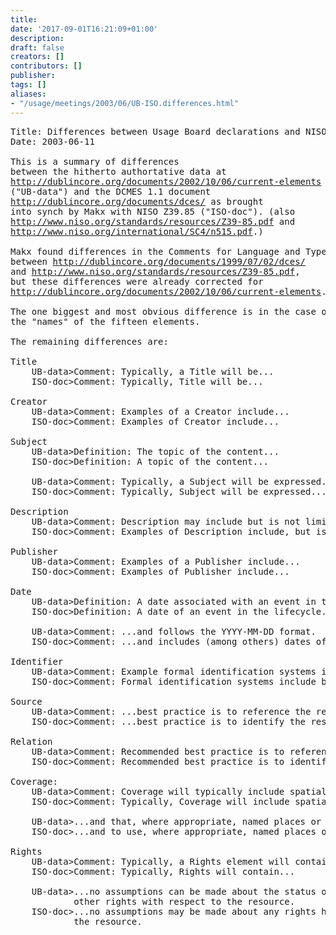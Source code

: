 ```yaml
---
title: 
date: '2017-09-01T16:21:09+01:00'
description: 
draft: false
creators: []
contributors: []
publisher: 
tags: []
aliases:
- "/usage/meetings/2003/06/UB-ISO.differences.html"
---
```


<pre>
Title: Differences between Usage Board declarations and NISO/ISO
Date: 2003-06-11

This is a summary of differences
between the hitherto authortative data at
<a href="http://dublincore.org/documents/2002/10/06/current-elements">http://dublincore.org/documents/2002/10/06/current-elements</a>
("UB-data") and the DCMES 1.1 document
<a href="http://dublincore.org/documents/dces/">http://dublincore.org/documents/dces/</a> as brought
into synch by Makx with NISO Z39.85 ("ISO-doc"). (also
<a href="http://www.niso.org/standards/resources/Z39-85.pdf">http://www.niso.org/standards/resources/Z39-85.pdf</a> and
<a href="http://www.niso.org/international/SC4/n515.pdf">http://www.niso.org/international/SC4/n515.pdf</a>.)

Makx found differences in the Comments for Language and Type
between <a href="http://dublincore.org/documents/1999/07/02/dces/">http://dublincore.org/documents/1999/07/02/dces/</a>
and <a href="http://www.niso.org/standards/resources/Z39-85.pdf">http://www.niso.org/standards/resources/Z39-85.pdf</a>,
but these differences were already corrected for
<a href="http://dublincore.org/documents/2002/10/06/current-elements">http://dublincore.org/documents/2002/10/06/current-elements</a>.

The one biggest and most obvious difference is in the case of
the "names" of the fifteen elements.

The remaining differences are:

Title
    UB-data&gt;Comment: Typically, a Title will be...
    ISO-doc&gt;Comment: Typically, Title will be...

Creator
    UB-data&gt;Comment: Examples of a Creator include...
    ISO-doc&gt;Comment: Examples of Creator include...

Subject
    UB-data&gt;Definition: The topic of the content...
    ISO-doc&gt;Definition: A topic of the content...

    UB-data&gt;Comment: Typically, a Subject will be expressed...
    ISO-doc&gt;Comment: Typically, Subject will be expressed...

Description
    UB-data&gt;Comment: Description may include but is not limited to...
    ISO-doc&gt;Comment: Examples of Description include, but is not limited to...

Publisher
    UB-data&gt;Comment: Examples of a Publisher include...
    ISO-doc&gt;Comment: Examples of Publisher include...

Date
    UB-data&gt;Definition: A date associated with an event in the life cycle...
    ISO-doc&gt;Definition: A date of an event in the lifecycle...

    UB-data&gt;Comment: ...and follows the YYYY-MM-DD format.
    ISO-doc&gt;Comment: ...and includes (among others) dates of the form YYYY-MM-DD.

Identifier
    UB-data&gt;Comment: Example formal identification systems include the...
    ISO-doc&gt;Comment: Formal identification systems include but are not limited to the...

Source
    UB-data&gt;Comment: ...best practice is to reference the resource...
    ISO-doc&gt;Comment: ...best practice is to identify the resource...

Relation
    UB-data&gt;Comment: Recommended best practice is to reference the resource...
    ISO-doc&gt;Comment: Recommended best practice is to identify the resource...

Coverage:
    UB-data&gt;Comment: Coverage will typically include spatial location...
    ISO-doc&gt;Comment: Typically, Coverage will include spatial location...

    UB-data&gt;...and that, where appropriate, named places or time periods be used...
    ISO-doc&gt;...and to use, where appropriate, named places or time periods...

Rights
    UB-data&gt;Comment: Typically, a Rights element will contain...
    ISO-doc&gt;Comment: Typically, Rights will contain...

    UB-data&gt;...no assumptions can be made about the status of these and 
            other rights with respect to the resource.
    ISO-doc&gt;...no assumptions may be made about any rights held in or over
            the resource.
</pre>
